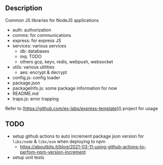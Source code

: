 ## Description

Common JS libraries for NodeJS applications

- auth: authorization
- comms:  for communications
- express: for express JS
- services: various services
  - db: databases
  - mq: TODO
  - others gcp, keyv, redis, webpush, websocket
- utils: various utilities
  - aes: encrypt & decrypt
- config.js: config loader
- package.json
- packageInfo.js: some package information for now
- README.md
- traps.js: error trapping

Refer to [https://github.com/es-labs/express-template]() project for usage

## TODO

- setup github actions to auto increment package json version for `libs/node` & `libs/esm` when deploying to npm
  - https://aboutbits.it/blog/2021-03-11-using-github-actions-to-perfom-npm-version-increment
- setup unit tests

